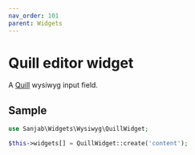 ```yaml
---
nav_order: 101
parent: Widgets
---
```

# Quill editor widget

A [Quill](https://github.com/quilljs/quill) wysiwyg input field.

## Sample
```php
use Sanjab\Widgets\Wysiwyg\QuillWidget;

$this->widgets[] = QuillWidget::create('content');
```
